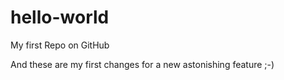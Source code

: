 # hello-world
My first Repo on GitHub

And these are my first changes for a new astonishing feature ;-)
